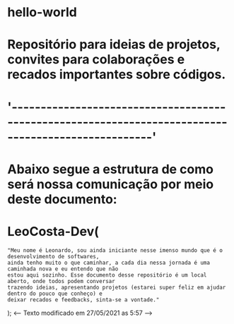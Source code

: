 # hello-world
# Repositório para ideias de projetos, convites para colaborações e recados importantes sobre códigos.
# '----------------------------------------------------------------------------------------------------'

# Abaixo segue a estrutura de como será nossa comunicação por meio deste documento:


# LeoCosta-Dev(
    "Meu nome é Leonardo, sou ainda iniciante nesse imenso mundo que é o desenvolvimento de softwares,
    ainda tenho muito o que caminhar, a cada dia nessa jornada é uma caminhada nova e eu entendo que não
    estou aqui sozinho. Esse documento desse repositório é um local aberto, onde todos podem conversar
    trazendo ideias, apresentando projetos (estarei super feliz em ajudar dentro do pouco que conheço) e
    deixar recados e feedbacks, sinta-se a vontade."
); <-- Texto modificado em 27/05/2021 as 5:57 -->

